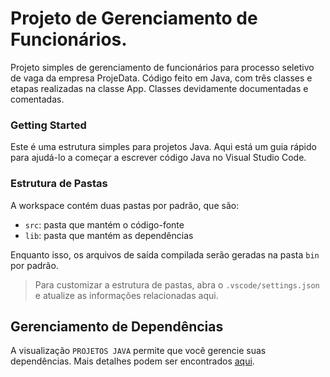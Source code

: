 # Projeto de Gerenciamento de Funcionários.

Projeto simples de gerenciamento de funcionários para processo seletivo de vaga da empresa ProjeData.
Código feito em Java, com três classes e etapas realizadas na classe App. Classes devidamente documentadas e comentadas.

### Getting Started

Este é uma estrutura simples para projetos Java. Aqui está um guia rápido para ajudá-lo a começar a escrever código Java no Visual Studio Code.

### Estrutura de Pastas

A workspace contém duas pastas por padrão, que são:

- `src`: pasta que mantém o código-fonte
- `lib`: pasta que mantém as dependências

Enquanto isso, os arquivos de saída compilada serão geradas na pasta `bin` por padrão.

> Para customizar a estrutura de pastas, abra o `.vscode/settings.json` e atualize as informações relacionadas aqui.

## Gerenciamento de Dependências

A visualização `PROJETOS JAVA` permite que você gerencie suas dependências. Mais detalhes podem ser encontrados [aqui](https://github.com/microsoft/vscode-java-dependency#manage-dependencies).